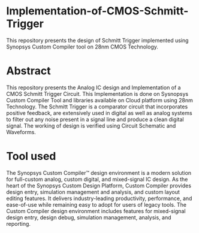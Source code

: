 # Implementation-of-CMOS-Schmitt-Trigger
This repository presents the design of Schmitt Trigger implemented using Synopsys Custom Compiler tool on 28nm CMOS Technology.
# Abstract
This repository presents the Analog IC design and Implementation of a CMOS Schmitt Trigger Circuit. This Implementation is done on Sysnopsys Custom Compiler Tool and libraries available on Cloud platform using 28nm Technology. The Schmitt Trigger is a comparator circuit that incorporates positive feedback, are extensively used in digital as well as analog systems to filter out any noise present in a signal line and produce a clean digital signal. The working of design is verified using Circuit Schematic and Waveforms.
# Tool used
The Synopsys Custom Compiler™ design environment is a modern solution for full-custom analog, custom digital, and mixed-signal IC design. As the heart of the Synopsys Custom Design Platform, Custom Compiler provides design entry, simulation management and analysis, and custom layout editing features. It delivers industry-leading productivity, performance, and ease-of-use while remaining easy to adopt for users of legacy tools. The Custom Compiler design environment includes features for mixed-signal design entry, design debug, simulation management, analysis, and reporting.
